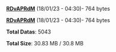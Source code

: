 [**RDvAPRdM**](/data/RDvAPRdM.txt) (18/01/23 - 04:30)- 764 bytes

[**RDvAPRdM**](/data/RDvAPRdM.txt) (18/01/23 - 04:30)- 764 bytes

**Total Datas**: 5043

**Total Size**: 30.83 MB / 30.8 MB